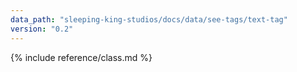 ```yaml
---
data_path: "sleeping-king-studios/docs/data/see-tags/text-tag"
version: "0.2"
---
```


{% include reference/class.md %}
